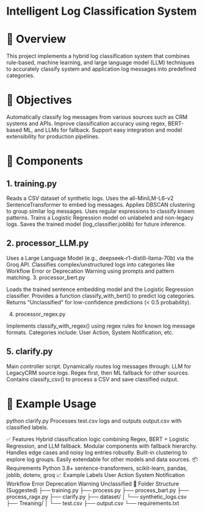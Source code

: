  # Intelligent Log Classification System

# 📌 Overview
This project implements a hybrid log classification system that combines rule-based, machine learning, and large language model (LLM) techniques to accurately classify system and application log messages into predefined categories.

# 🎯 Objectives
Automatically classify log messages from various sources such as CRM systems and APIs.
Improve classification accuracy using regex, BERT-based ML, and LLMs for fallback.
Support easy integration and model extensibility for production pipelines.

# 🧠 Components

## 1. training.py

Reads a CSV dataset of synthetic logs.
Uses the all-MiniLM-L6-v2 SentenceTransformer to embed log messages.
Applies DBSCAN clustering to group similar log messages.
Uses regular expressions to classify known patterns.
Trains a Logistic Regression model on unlabeled and non-legacy logs.
Saves the trained model (log_classifier.joblib) for future inference.

## 2. processor_LLM.py

Uses a Large Language Model (e.g., deepseek-r1-distill-llama-70b) via the Groq API.
Classifies complex/unstructured logs into categories like Workflow Error or Deprecation Warning using prompts and pattern matching.
3. processor_bert.py

Loads the trained sentence embedding model and the Logistic Regression classifier.
Provides a function classify_with_bert() to predict log categories.
Returns "Unclassified" for low-confidence predictions (< 0.5 probability).

4. processor_regex.py

Implements classify_with_regex() using regex rules for known log message formats.
Categories include: User Action, System Notification, etc.

## 5. clarify.py

Main controller script.
Dynamically routes log messages through:
LLM for LegacyCRM source logs.
Regex first, then ML fallback for other sources.
Contains classify_csv() to process a CSV and save classified output.

# 📂 Example Usage
python clarify.py
Processes test.csv logs and outputs output.csv with classified labels.

✅ Features
Hybrid classification logic combining Regex, BERT + Logistic Regression, and LLM fallback.
Modular components with fallback hierarchy.
Handles edge cases and noisy log entries robustly.
Built-in clustering to explore log groups.
Easily extendable for other models and data sources.
📦 Requirements
Python 3.8+
sentence-transformers, scikit-learn, pandas, joblib, dotenv, groq
📈 Example Labels
User Action
System Notification
Workflow Error
Deprecation Warning
Unclassified
📑 Folder Structure (Suggested)
├── training.py
├── process.py
├── process_bart.py
├── process_ragx.py
├── clarify.py
├── dataset/
│   └── synthetic_logs.csv
├── Treaning/
│   └── test.csv
├── output.csv
└── requirements.txt
